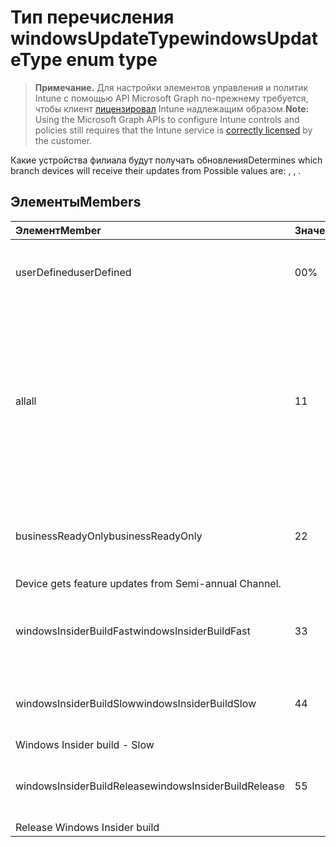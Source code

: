# <a name="windowsupdatetype-enum-type"></a><span data-ttu-id="64e72-101">Тип перечисления windowsUpdateType</span><span class="sxs-lookup"><span data-stu-id="64e72-101">windowsUpdateType enum type</span></span>

> <span data-ttu-id="64e72-102">**Примечание.** Для настройки элементов управления и политик Intune с помощью API Microsoft Graph по-прежнему требуется, чтобы клиент [лицензировал](https://go.microsoft.com/fwlink/?linkid=839381) Intune надлежащим образом.</span><span class="sxs-lookup"><span data-stu-id="64e72-102">**Note:** Using the Microsoft Graph APIs to configure Intune controls and policies still requires that the Intune service is [correctly licensed](https://go.microsoft.com/fwlink/?linkid=839381) by the customer.</span></span>

<span data-ttu-id="64e72-103">Какие устройства филиала будут получать обновления</span><span class="sxs-lookup"><span data-stu-id="64e72-103">Determines which branch devices will receive their updates from Possible values are: , , .</span></span>
## <a name="members"></a><span data-ttu-id="64e72-104">Элементы</span><span class="sxs-lookup"><span data-stu-id="64e72-104">Members</span></span>
|<span data-ttu-id="64e72-105">Элемент</span><span class="sxs-lookup"><span data-stu-id="64e72-105">Member</span></span>|<span data-ttu-id="64e72-106">Значение</span><span class="sxs-lookup"><span data-stu-id="64e72-106">Value</span></span>|<span data-ttu-id="64e72-107">Описание</span><span class="sxs-lookup"><span data-stu-id="64e72-107">Description</span></span>|
|:---|:---|:---|
|<span data-ttu-id="64e72-108">userDefined</span><span class="sxs-lookup"><span data-stu-id="64e72-108">userDefined</span></span>|<span data-ttu-id="64e72-109">0</span><span class="sxs-lookup"><span data-stu-id="64e72-109">0%</span></span>|<span data-ttu-id="64e72-110">Разрешение пользователю выполнить настройку.</span><span class="sxs-lookup"><span data-stu-id="64e72-110">Allow the user to set.</span></span>|
|<span data-ttu-id="64e72-111">all</span><span class="sxs-lookup"><span data-stu-id="64e72-111">all</span></span>|<span data-ttu-id="64e72-112">1</span><span class="sxs-lookup"><span data-stu-id="64e72-112">1</span></span>|<span data-ttu-id="64e72-113">Semi-annual Channel (Targeted).</span><span class="sxs-lookup"><span data-stu-id="64e72-113">Semi-Annual Channel (Targeted)</span></span> <span data-ttu-id="64e72-114">Устройство получает все соответствующие обновления функций из Semi-annual Channel (Targeted).</span><span class="sxs-lookup"><span data-stu-id="64e72-114">Device gets all applicable feature updates from Semi-annual Channel (Targeted).</span></span>|
|<span data-ttu-id="64e72-115">businessReadyOnly</span><span class="sxs-lookup"><span data-stu-id="64e72-115">businessReadyOnly</span></span>|<span data-ttu-id="64e72-116">2</span><span class="sxs-lookup"><span data-stu-id="64e72-116">2</span></span>|<span data-ttu-id="64e72-117">Semi-annual Channel.</span><span class="sxs-lookup"><span data-stu-id="64e72-117">Semi-Annual Channel</span></span> <span data-ttu-id="64e72-118">Устройство получает обновления функций из Semi-annual Channel.
</span><span class="sxs-lookup"><span data-stu-id="64e72-118">Device gets feature updates from Semi-annual Channel.</span></span>|
|<span data-ttu-id="64e72-119">windowsInsiderBuildFast</span><span class="sxs-lookup"><span data-stu-id="64e72-119">windowsInsiderBuildFast</span></span>|<span data-ttu-id="64e72-120">3</span><span class="sxs-lookup"><span data-stu-id="64e72-120">3</span></span>|<span data-ttu-id="64e72-121">Сборка участника программы предварительной оценки Windows — быстрое</span><span class="sxs-lookup"><span data-stu-id="64e72-121">Windows Insider build - Fast</span></span>|
|<span data-ttu-id="64e72-122">windowsInsiderBuildSlow</span><span class="sxs-lookup"><span data-stu-id="64e72-122">windowsInsiderBuildSlow</span></span>|<span data-ttu-id="64e72-123">4</span><span class="sxs-lookup"><span data-stu-id="64e72-123">4</span></span>|<span data-ttu-id="64e72-124">Сборка участника программы предварительной оценки Windows — медленное
</span><span class="sxs-lookup"><span data-stu-id="64e72-124">Windows Insider build - Slow</span></span>|
|<span data-ttu-id="64e72-125">windowsInsiderBuildRelease</span><span class="sxs-lookup"><span data-stu-id="64e72-125">windowsInsiderBuildRelease</span></span>|<span data-ttu-id="64e72-126">5</span><span class="sxs-lookup"><span data-stu-id="64e72-126">5</span></span>|<span data-ttu-id="64e72-127">Выпуск Сборка участника программы предварительной оценки Windows
</span><span class="sxs-lookup"><span data-stu-id="64e72-127">Release Windows Insider build</span></span>|



